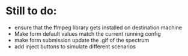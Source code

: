 # Still to do: 
- ensure that the ffmpeg library gets installed on destination machine
- Make form default values match the current running config
- make form submission update the .gif of the spectrum
- add inject buttons to simulate different scenarios